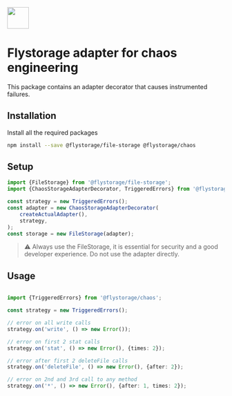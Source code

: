 <img src="https://avatars.githubusercontent.com/u/151840999" width="50px" height="50px" />

# Flystorage adapter for chaos engineering

This package contains an adapter decorator that causes instrumented failures.

## Installation

Install all the required packages

```bash
npm install --save @flystorage/file-storage @flystorage/chaos
```

## Setup

```typescript
import {FileStorage} from '@flystorage/file-storage';
import {ChaosStorageAdapterDecorator, TriggeredErrors} from '@flystorage/chaos';

const strategy = new TriggeredErrors();
const adapter = new ChaosStorageAdapterDecorator(
    createActualAdapter(),
    strategy,
);
const storage = new FileStorage(adapter);
```

> ⚠️ Always use the FileStorage, it is essential for security and a good developer
> experience. Do not use the adapter directly.
 
## Usage

```typescript

import {TriggeredErrors} from '@flystorage/chaos';

const strategy = new TriggeredErrors();

// error on all write calls
strategy.on('write', () => new Error());

// error on first 2 stat calls
strategy.on('stat', () => new Error(), {times: 2});

// error after first 2 deleteFile calls
strategy.on('deleteFile', () => new Error(), {after: 2});

// error on 2nd and 3rd call to any method
strategy.on('*', () => new Error(), {after: 1, times: 2});
```

